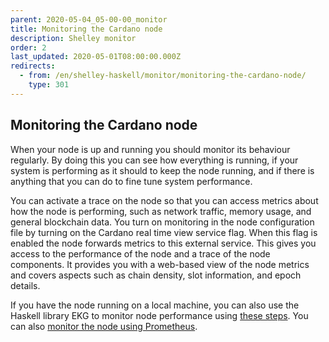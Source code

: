```yaml
---
parent: 2020-05-04_05-00-00_monitor
title: Monitoring the Cardano node
description: Shelley monitor
order: 2
last_updated: 2020-05-01T08:00:00.000Z
redirects:
  - from: /en/shelley-haskell/monitor/monitoring-the-cardano-node/
    type: 301
---
```

## Monitoring the Cardano node

When your node is up and running you should monitor its behaviour regularly. By doing this you can see how everything is running, if your system is performing as it should to keep the node running, and if there is anything that you can do to fine tune system performance. 

You can activate a trace on the node so that you can access metrics about how the node is performing, such as network traffic, memory usage, and general blockchain data. You turn on monitoring in the node configuration file by turning on the Cardano real time view service flag. When this flag is enabled the node forwards metrics to this external service. This gives you access to the performance of the node and a trace of the node components. It provides you with a web-based view of the node metrics and covers aspects such as chain density, slot information, and epoch details. 

If you have the node running on a local machine, you can also use the Haskell library EKG to monitor node performance using [these steps](https://github.com/input-output-hk/cardano-tutorials/blob/brunjlar/node-setup/node-setup/ekg.md). You can also [monitor the node using Prometheus](https://github.com/input-output-hk/cardano-tutorials/blob/master/node-setup/093_prometheus.md).
